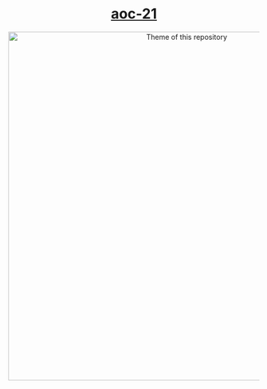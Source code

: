 <h1 align="center"><a href="https://adventofcode.com/2021">aoc-21</a></h1>
<p align="center">
  <img width="700" src="https://raw.githubusercontent.com/uberdrivercom/adventofcode-21/main/code_theme.jpg" alt="Theme of this repository">
</p>